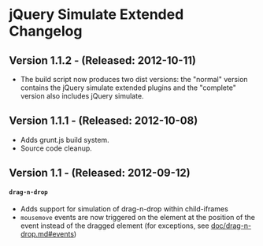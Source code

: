 jQuery Simulate Extended Changelog
==================================

Version 1.1.2 - (Released: 2012-10-11)
-------------
* The build script now produces two dist versions: the "normal" version contains the jQuery simulate
extended plugins and the "complete" version also includes jQuery simulate.


Version 1.1.1 - (Released: 2012-10-08)
-------------
* Adds grunt.js build system.
* Source code cleanup.


Version 1.1 - (Released: 2012-09-12)
-----------
#### `drag-n-drop` ####
* Adds support for simulation of drag-n-drop within child-iframes
* `mousemove` events are now triggered on the element at the position of the event instead of
	the dragged element (for exceptions, see [doc/drag-n-drop.md#events](https://github.com/j-ulrich/jquery-simulate-ext/tree/master/doc/drag-n-drop.md#events))